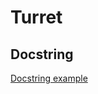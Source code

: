 # Turret

## Docstring

[Docstring example](https://www.sphinx-doc.org/en/master/usage/extensions/example_google.html)